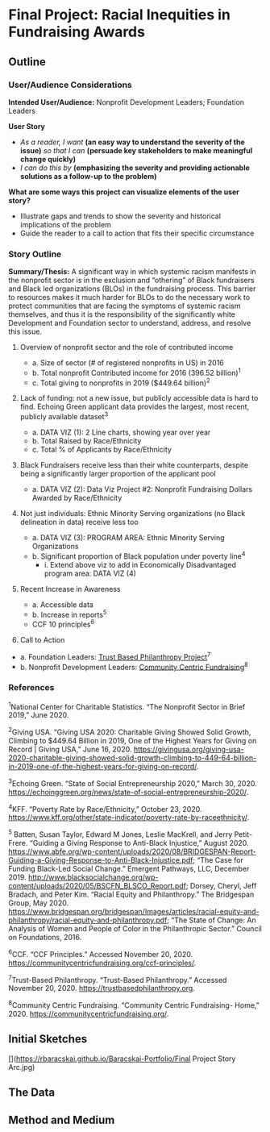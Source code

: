 # Final Project: Racial Inequities in Fundraising Awards


## Outline
### User/Audience Considerations
**Intended User/Audience:** Nonprofit Development Leaders; Foundation Leaders


**User Story**
* *As a reader, I want* **(an easy way to understand the severity of the issue)** *so that I can* **(persuade key stakeholders to make meaningful change quickly)**
* *I can do this by* **(emphasizing the severity and providing actionable solutions as a follow-up to the problem)**

**What are some ways this project can visualize elements of the user story?**
* Illustrate gaps and trends to show the severity and historical implications of the problem
* Guide the reader to a call to action that fits their specific circumstance


### Story Outline
**Summary/Thesis:** A significant way in which systemic racism manifests in the nonprofit sector is in the exclusion and “othering” of Black fundraisers and Black led organizations (BLOs) in the fundraising process. This barrier to resources makes it much harder for BLOs to do the necessary work to protect communities that are facing the symptoms of systemic racism themselves, and thus it is the responsibility of the significantly white Development and Foundation sector to understand, address, and resolve this issue.

 1. Overview of nonprofit sector and the role of contributed income
    * a.	Size of sector (# of registered nonprofits in US) in 2016 
    * b.	Total nonprofit Contributed income for 2016 (396.52 billion)<sup>1</sup>
    * c.	Total giving to nonprofits in 2019 ($449.64 billion)<sup>2</sup>
    
    
 2. Lack of funding: not a new issue, but publicly accessible data is hard to find. Echoing Green applicant data provides the largest, most recent, publicly available dataset<sup>3</sup>
    * a.	DATA VIZ (1): 2 Line charts, showing year over year
    * b.	Total Raised by Race/Ethnicity
    * c.	Total % of Applicants by Race/Ethnicity
    
    
 3. Black Fundraisers receive less than their white counterparts, despite being a significantly larger proportion of the applicant pool
    * a.	DATA VIZ (2): Data Viz Project #2: Nonprofit Fundraising Dollars Awarded by Race/Ethnicity
    
    
 4. Not just individuals: Ethnic Minority Serving organizations (no Black delineation in data) receive less too
    * a.	DATA VIZ (3): PROGRAM AREA: Ethnic Minority Serving Organizations
    * b.	Significant proportion of Black population under poverty line<sup>4</sup>  
      * i.	Extend above viz to add in Economically Disadvantaged program area: DATA VIZ (4)
      
 5. Recent Increase in Awareness
    * a. Accessible data 
    * b. Increase in reports<sup>5</sup>
    * CCF 10 principles<sup>6</sup>
    
 6. Call to Action
 * a. Foundation Leaders: [Trust Based Philanthropy Project](https://trustbasedphilanthropy.org/)<sup>7</sup>
 * b. Nonprofit Development Leaders: [Community Centric Fundraising](https://communitycentricfundraising.org/)<sup>8</sup>

 

### References
<sup>1</sup>National Center for Charitable Statistics. “The Nonprofit Sector in Brief 2019,” June 2020.

<sup>2</sup>Giving USA. “Giving USA 2020: Charitable Giving Showed Solid Growth, Climbing to $449.64 Billion in 2019, One of the Highest Years for Giving on Record | Giving USA,” June 16, 2020. https://givingusa.org/giving-usa-2020-charitable-giving-showed-solid-growth-climbing-to-449-64-billion-in-2019-one-of-the-highest-years-for-giving-on-record/.

<sup>3</sup>Echoing Green. “State of Social Entrepreneurship 2020,” March 30, 2020. https://echoinggreen.org/news/state-of-social-entrepreneurship-2020/.

<sup>4</sup>KFF. “Poverty Rate by Race/Ethnicity,” October 23, 2020. https://www.kff.org/other/state-indicator/poverty-rate-by-raceethnicity/.

<sup>5</sup> Batten, Susan Taylor, Edward M Jones, Leslie MacKrell, and Jerry Petit-Frere. “Guiding a Giving Response to Anti-Black Injustice,” August 2020. https://www.abfe.org/wp-content/uploads/2020/08/BRIDGESPAN-Report-Guiding-a-Giving-Response-to-Anti-Black-Injustice.pdf; “The Case for Funding Black-Led Social Change.” Emergent Pathways, LLC, December 2019. http://www.blacksocialchange.org/wp-content/uploads/2020/05/BSCFN_BLSCO_Report.pdf; Dorsey, Cheryl, Jeff Bradach, and Peter Kim. “Racial Equity and Philanthropy.” The Bridgespan Group, May 2020. https://www.bridgespan.org/bridgespan/Images/articles/racial-equity-and-philanthropy/racial-equity-and-philanthropy.pdf; “The State of Change: An Analysis of Women and People of Color in the Philanthropic Sector.” Council on Foundations, 2016.

<sup>6</sup>CCF. “CCF Principles.” Accessed November 20, 2020. https://communitycentricfundraising.org/ccf-principles/.

<sup>7</sup>Trust-Based Philanthropy. “Trust-Based Philanthropy.” Accessed November 20, 2020. https://trustbasedphilanthropy.org.

<sup>8</sup>Community Centric Fundraising. “Community Centric Fundraising- Home,” 2020. https://communitycentricfundraising.org/.

## Initial Sketches
[](https://rbaracskai.github.io/Baracskai-Portfolio/Final Project Story Arc.jpg)
## The Data

## Method and Medium
